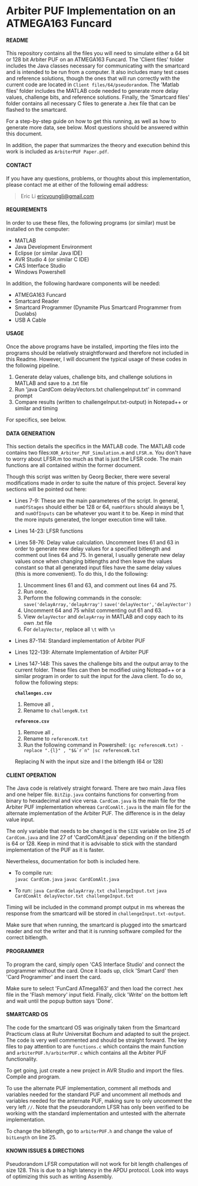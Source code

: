 Arbiter PUF Implementation on an ATMEGA163 Funcard
==========

#### README
This repository contains all the files you will need to simulate either a 64 bit or 128 bit Arbiter PUF on an ATMEGA163 Funcard. The 'Client files' folder includes the Java classes necessary for communicating with the smartcard and is intended to be run from a computer. It also includes many test cases and reference solutions, though the ones that will run correctly with the current code are located in `Client files/64/pseudorandom`. The 'Matlab files' folder includes the MATLAB code needed to generate more delay values, challenge bits, and reference solutions. Finally, the 'Smartcard files' folder contains all necessary C files to generate a .hex file that can be flashed to the smartcard.
	
For a step-by-step guide on how to get this running, as well as how to generate more data, see below. Most questions should be answered within this document.

In addition, the paper that summarizes the theory and execution behind this work is included as `ArbiterPUF Paper.pdf`.
	
#### CONTACT
If you have any questions, problems, or thoughts about this implementation, please contact me at either of the following email address:
>Eric Li
>ericyoungli@gmail.com

#### REQUIREMENTS

In order to use these files, the following programs (or similar) must be installed on the computer:
- MATLAB 
- Java Development Environment
- Eclipse (or similar Java IDE)
- AVR Studio 4 (or similar C IDE)
- CAS Interface Studio
- Windows Powershell
	
In addition, the following hardware components will be needed:
	
- ATMEGA163 Funcard
- Smartcard Reader
- Smartcard Programmer (Dynamite Plus Smartcard Programmer from Duolabs)
- USB A Cable
		
#### USAGE

Once the above programs have be installed, importing the files into the programs should be relatively straightforward and therefore not included in this Readme. However, I will document the typical usage of these codes in the following pipeline.
	
1. Generate delay values, challenge bits, and challenge solutions in MATLAB and save to a .txt file
2. Run 'java CardCom delayVectors.txt challengeInput.txt' in command prompt
3. Compare results (written to challengeInput.txt-output) in Notepad++ or similar and timing
	
For specifics, see below.

#### DATA GENERATION

This section details the specifics in the MATLAB code. The MATLAB code contains two files:`XOR_Arbiter_PUF_Simulation.m` and `LFSR.m`. You don't have to worry about LFSR.m too much as that is just the LFSR code. The main functions are all contained within the former document.
	
Though this script was written by Georg Becker, there were several modifications made in order to suite the nature of this project. Several key sections will be pointed out here:
	
- Lines 7-9: These are the main parameteres of the script. In general, `numOfStages` should either be 128 or 64, `numOfXors` should always be 1, and `numOfInputs` can be whatever you want it to be. Keep in mind that the more inputs generated, the longer execution time will take.
- Lines 14-23: LFSR functions
- Lines 58-76: Delay value calculation. Uncomment lines 61 and 63 in order to generate new delay values for a specified bitlength and comment out lines 64 and 75. In general, I usually generate new delay values once when changing bitlengths and then leave the values constant so that all generated input files have the same delay values (this is more convenient). To do this, I do the following:
		
	1. Uncomment lines 61 and 63, and comment out lines 64 and 75.
	2. Run once.
	3. Perform the following commands in the console:
		`save('delayArray,'delayArray')`				`save('delayVector','delayVector')`
	4. Uncomment 64 and 75 whilst commenting out 61 and 63.
	5. View `delayVector` and `delayArray` in MATLAB and copy each to its own .txt file
	6. For `delayVector`, replace all `\t` with `\n`

- Lines 87-114: Standard implementation of Arbiter PUF
- Lines 122-139: Alternate Implementation of Arbiter PUF
- Lines 147-148: This saves the challenge bits and the output array to the current folder. These files can then be modified using Notepad++ or a similar program in order to suit the input for the Java client. To do so, follow the following steps:
		
	**`challenges.csv`**
	
	1. Remove all `,`
	2. Rename to `challengeN.txt`
				
	**`reference.csv`**
	
	1. Remove all `,`			
	2. Rename to `referenceN.txt`
	3. Run the following command in Powershell:
	``(gc referenceN.txt) -replace ".{l}" , "$&`r`n" |sc referenceN.txt``			
	
	Replacing N with the input size and l the bitlength (64 or 128)
				
#### CLIENT OPERATION

The Java code is relatively straight forward. There are two main Java files and one helper file. `BitZip.java` contains functions for converting from binary to hexadecimal and vice versa. `CardCom.java` is the main file for the Arbiter PUF implementation whereas `CardComAlt.java` is the main file for the alternate implementation of the Arbiter PUF. The difference is in the delay value input.

The only variable that needs to be changed is the `SIZE` variable on line 25 of `CardCom.java` and line 27 of 'CardComAlt.java' depending on if the bitlength is 64 or 128. Keep in mind that it is advisable to stick with the standard implementation of the PUF as it is faster. 

Nevertheless, documentation for both is included here.
	
- To compile run:	
	`javac CardCom.java`
	`javac CardComAlt.java`
		
- To run:
	`java CardCom delayArray.txt challengeInput.txt`
	`java CardComAlt delayVector.txt challengeInput.txt`
	
Timing will be included in the command prompt output in ms whereas the response from the smartcard will be stored in `challengeInput.txt-output`.
	
Make sure that when running, the smartcard is plugged into the smartcard reader and not the writer and that it is running software compiled for the correct bitlength.

#### PROGRAMMER

To program the card, simply open 'CAS Interface Studio' and connect the programmer without the card. Once it loads up, click 'Smart Card' then 'Card Programmer' and insert the card. 

Make sure to select 'FunCard ATmega163' and then load the correct .hex file in the 'Flash memory' input field. Finally, click 'Write' on the bottom left and wait until the popup button says 'Done'.

#### SMARTCARD OS

The code for the smartcard OS was originally taken from the Smartcard Practicum class at Ruhr Universitat Bochum and adapted to suit the project. The code is very well commented and should be straight forward. The key files to pay attention to are `functions.c` which contains the main function and `arbiterPUF.h/arbiterPUF.c` which contains all the Arbiter PUF functionality.

To get going, just create a new project in AVR Studio and import the files. Compile and program.
	
To use the alternate PUF implementation, comment all methods and variables needed for the standard PUF and uncomment all methods and variables needed for the anternate PUF, making sure to only uncomment the very left `//`. Note that the pseudorandom LFSR has only been verified to be working with the standard implementation and untested with the alternate implementation.
	
To change the bitlength, go to `arbiterPUF.h` and change the value of `bitLength` on line 25.

#### KNOWN ISSUES & DIRECTIONS

Pseudorandom LFSR computation will not work for bit length challenges of size 128. This is due to a high latency in the APDU protocol. Look into ways of optimizing this such as writing Assembly.
	
